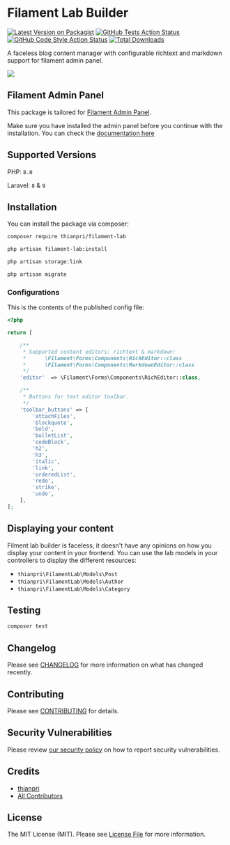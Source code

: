 # Filament Lab Builder

[![Latest Version on Packagist](https://img.shields.io/packagist/v/thianpri/filament-lab.svg?style=flat-square)](https://packagist.org/packages/thianpri/filament-lab)
[![GitHub Tests Action Status](https://img.shields.io/github/workflow/status/thianpri/filament-lab/run-tests?label=tests)](https://github.com/thianpri/filament-lab/actions?query=workflow%3Arun-tests+branch%3Amain)
[![GitHub Code Style Action Status](https://img.shields.io/github/workflow/status/thianpri/filament-lab/Check%20&%20fix%20styling?label=code%20style)](https://github.com/thianpri/filament-lab/actions?query=workflow%3A"Check+%26+fix+styling"+branch%3Amain)
[![Total Downloads](https://img.shields.io/packagist/dt/thianpri/filament-lab.svg?style=flat-square)](https://packagist.org/packages/thianpri/filament-lab)

A faceless blog content manager with configurable richtext and markdown support for filament admin panel.

![](./art/screen1.png)

## Filament Admin Panel
This package is tailored for [Filament Admin Panel](https://filamentphp.com/). 

Make sure you have installed the admin panel before you continue with the installation. You can check the [documentation here](https://filamentphp.com/docs/admin)

## Supported Versions
PHP: `8.0`

Laravel: `8` & `9`

## Installation
You can install the package via composer:

```bash
composer require thianpri/filament-lab

php artisan filament-lab:install

php artisan storage:link

php artisan migrate
```

### Configurations
This is the contents of the published config file:

```php
<?php

return [

    /**
     * Supported content editors: richtext & markdown:
     *      \Filament\Forms\Components\RichEditor::class
     *      \Filament\Forms\Components\MarkdownEditor::class
     */
    'editor'  => \Filament\Forms\Components\RichEditor::class,

    /**
     * Buttons for text editor toolbar.
     */
    'toolbar_buttons' => [
        'attachFiles',
        'blockquote',
        'bold',
        'bulletList',
        'codeBlock',
        'h2',
        'h3',
        'italic',
        'link',
        'orderedList',
        'redo',
        'strike',
        'undo',
    ],
];
```


## Displaying your content
Filment lab builder is faceless, it doesn't have any opinions on how you display your content in your frontend. You can use the lab models in your controllers to display the different resources:

- `thianpri\FilamentLab\Models\Post`
- `thianpri\FilamentLab\Models\Author`
- `thianpri\FilamentLab\Models\Category`

## Testing

```bash
composer test
```

## Changelog

Please see [CHANGELOG](CHANGELOG.md) for more information on what has changed recently.

## Contributing

Please see [CONTRIBUTING](.github/CONTRIBUTING.md) for details.

## Security Vulnerabilities

Please review [our security policy](../../security/policy) on how to report security vulnerabilities.

## Credits

- [thianpri](https://github.com/thianpri)
- [All Contributors](../../contributors)

## License

The MIT License (MIT). Please see [License File](LICENSE.md) for more information.
